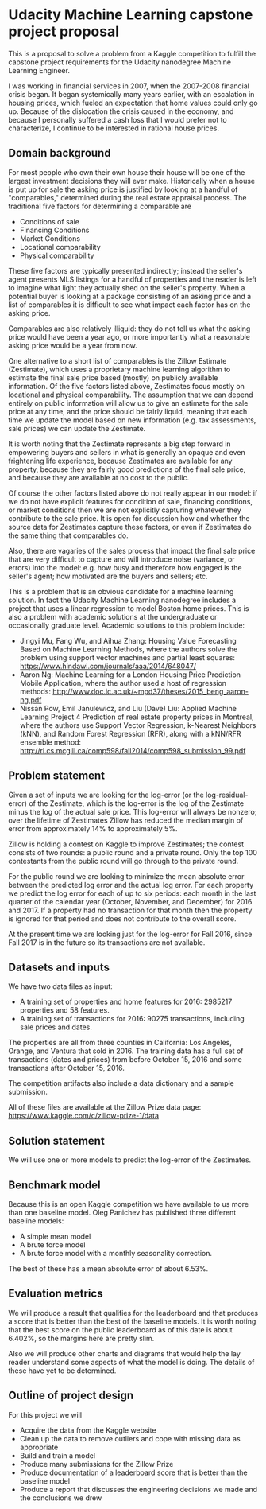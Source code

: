 
Udacity Machine Learning capstone project proposal
==================================================
This is a proposal to solve a problem from a Kaggle competition to fulfill the capstone project requirements for the Udacity nanodegree Machine Learning Engineer.

I was working in financial services in 2007, when the 2007-2008 financial crisis began. It began systemically many years earlier, with an escalation in housing prices, which fueled an expectation that home values could only go up. Because of the dislocation the crisis caused in the economy, and because I personally suffered a cash loss that I would prefer not to characterize, I continue to be interested in rational house prices.

Domain background
-----------------
For most people who own their own house their house will be one of the largest investment decisions they will ever make. Historically when a house is put up for sale the asking price is justified by looking at a handful of "comparables," determined during the real estate appraisal process. The traditional five factors for determining a comparable are
* Conditions of sale
* Financing Conditions
* Market Conditions
* Locational comparability
* Physical comparability

These five factors are typically presented indirectly; instead the seller's agent presents MLS listings for a handful of properties and the reader is left to imagine what light they actually shed on the seller's property. When a potential buyer is looking at a package consisting of an asking price and a list of comparables it is difficult to see what impact each factor has on the asking price.

Comparables are also relatively illiquid: they do not tell us what the asking price would have been a year ago, or more importantly what a reasonable asking price would be a year from now.

One alternative to a short list of comparables is the Zillow Estimate (Zestimate), which uses a proprietary machine learning algorithm to estimate the final sale price based (mostly) on publicly available information. Of the five factors listed above, Zestimates focus mostly on locational and physical comparability. The assumption that we can depend entirely on public information will allow us to give an estimate for the sale price at any time, and the price should be fairly liquid, meaning that each time we update the model based on new information (e.g. tax assessments, sale prices) we can update the Zestimate.

It is worth noting that the Zestimate represents a big step forward in empowering buyers and sellers in what is generally an opaque and even frightening life experience, because Zestimates are available for any property, because they are fairly good predictions of the final sale price, and because they are available at no cost to the public.

Of course the other factors listed above do not really appear in our model: if we do not have explicit features for condition of sale, financing conditions, or market conditions then we are not explicitly capturing whatever they contribute to the sale price. It is open for discussion how and whether the source data for Zestimates capture these factors, or even if Zestimates do the same thing that comparables do.

Also, there are vagaries of the sales process that impact the final sale price that are very difficult to capture and will introduce noise (variance, or errors) into the model: e.g. how busy and therefore how engaged is the seller's agent; how motivated are the buyers and sellers; etc.

This is a problem that is an obvious candidate for a machine learning solution. In fact the Udacity Machine Learning nanodegree includes a project that uses a linear regression to model Boston home prices. This is also a problem with academic solutions at the undergraduate or occasionally graduate level. Academic solutions to this problem include:
* Jingyi Mu, Fang Wu, and Aihua Zhang: Housing Value Forecasting Based on Machine Learning Methods, where the authors solve the problem using support vector machines and partial least squares: https://www.hindawi.com/journals/aaa/2014/648047/
* Aaron Ng: Machine Learning for a London Housing Price Prediction Mobile Application, where the author used a host of regression methods: http://www.doc.ic.ac.uk/~mpd37/theses/2015_beng_aaron-ng.pdf
* Nissan Pow, Emil Janulewicz, and Liu (Dave) Liu: Applied Machine Learning Project 4 Prediction of real estate property prices in Montreal, where the authors use Support Vector Regression, k-Nearest Neighbors (kNN), and Random Forest Regression (RFR), along with a kNN/RFR ensemble method: http://rl.cs.mcgill.ca/comp598/fall2014/comp598_submission_99.pdf
 

Problem statement
-----------------
Given a set of inputs we are looking for the log-error (or the log-residual-error) of the Zestimate, which is the log-error is the log of the Zestimate minus the log of the actual sale price. This log-error will always be nonzero; over the lifetime of Zestimates Zillow has reduced the median margin of error from approximately 14% to approximately 5%.

Zillow is holding a contest on Kaggle to improve Zestimates; the contest consists of two rounds: a public round and a private round. Only the top 100 contestants from the public round will go through to the private round.

For the public round we are looking to minimize the mean absolute error between the predicted log error and the actual log error. For each property we predict the log error for each of up to six periods: each month in the last quarter of the calendar year (October, November, and December) for 2016 and 2017. If a property had no transaction for that month then the property is ignored for that period and does not contribute to the overall score.

At the present time we are looking just for the log-error for Fall 2016, since Fall 2017 is in the future so its transactions are not available.

Datasets and inputs
-------------------
We have two data files as input:
* A training set of properties and home features for 2016: 2985217 properties and 58 features.
* A training set of transactions for 2016: 90275 transactions, including sale prices and dates.

The properties are all from three counties in California: Los Angeles, Orange, and Ventura that sold in 2016. The training data has a full set of transactions (dates and prices) from before October 15, 2016 and some transactions after October 15, 2016.

The competition artifacts also include a data dictionary and a sample submission.

All of these files are available at the Zillow Prize data page: https://www.kaggle.com/c/zillow-prize-1/data

Solution statement
------------------
We will use one or more models to predict the log-error of the Zestimates.

Benchmark model
---------------
Because this is an open Kaggle competition we have available to us more than one baseline model. Oleg Panichev has published three different baseline models:
* A simple mean model
* A brute force model
* A brute force model with a monthly seasonality correction.

The best of these has a mean absolute error of about 6.53%.

Evaluation metrics
------------------
We will produce a result that qualifies for the leaderboard and that produces a score that is better than the best of the baseline models. It is worth noting that the best score on the public leaderboard as of this date is about 6.402%, so the margins here are pretty slim.

Also we will produce other charts and diagrams that would help the lay reader understand some aspects of what the model is doing. The details of these have yet to be determined.

Outline of project design
-------------------------
For this project we will
* Acquire the data from the Kaggle website
* Clean up the data to remove outliers and cope with missing data as appropriate
* Build and train a model
* Produce many submissions for the Zillow Prize
* Produce documentation of a leaderboard score that is better than the baseline model
* Produce a report that discusses the engineering decisions we made and the conclusions we drew
